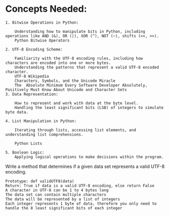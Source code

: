 # Concepts Needed:
    1. Bitwise Operations in Python:

        Understanding how to manipulate bits in Python, including operations like AND (&), OR (|), XOR (^), NOT (~), shifts (<<, >>).
        Python Bitwise Operators

    2. UTF-8 Encoding Scheme:

        Familiarity with the UTF-8 encoding rules, including how characters are encoded into one or more bytes.
        Understanding the patterns that represent a valid UTF-8 encoded character.
        UTF-8 Wikipedia
        Characters, Symbols, and the Unicode Miracle
        The  Absolute Minimum Every Software Developer Absolutely, Positively Must Know About Unicode and Character Sets
    3. Data Representation:

        How to represent and work with data at the byte level.
        Handling the least significant bits (LSB) of integers to simulate byte data.

    4. List Manipulation in Python:

        Iterating through lists, accessing list elements, and understanding list comprehensions.

        Python Lists

    5. Boolean Logic:
        Applying logical operations to make decisions within the program.


Write a method that determines if a given data set represents a valid UTF-8 encoding.

    Prototype: def validUTF8(data)
    Return: True if data is a valid UTF-8 encoding, else return False
    A character in UTF-8 can be 1 to 4 bytes long
    The data set can contain multiple characters
    The data will be represented by a list of integers
    Each integer represents 1 byte of data, therefore you only need to handle the 8 least significant bits of each integer

